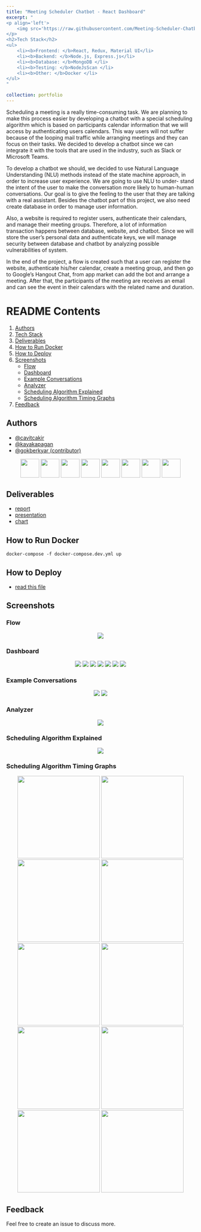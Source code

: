 ```yaml
---
title: "Meeting Scheduler Chatbot - React Dashboard"
excerpt: "
<p align='left'>
    <img src='https://raw.githubusercontent.com/Meeting-Scheduler-Chatbot/website/main/website-images/front-end-images/page_group_edit.png' width='300' height='360'/>
</p>
<h2>Tech Stack</h2>
<ul>
    <li><b>Frontend: </b>React, Redux, Material UI</li>
    <li><b>Backend: </b>Node.js, Express.js</li>
    <li><b>Database: </b>MongoDB </li>
    <li><b>Testing: </b>NodeJsScan </li>
    <li><b>Other: </b>Docker </li>
</ul>
"

collection: portfolio
---
```



Scheduling a meeting is a really time-consuming task. We are planning to make this process easier by developing a chatbot with a special scheduling algorithm which is based on participants calendar information that we will access by authenticating users calendars. This way users will not suffer because of the looping mail traffic while arranging meetings and they can focus on their tasks. We decided to develop a chatbot since we can integrate it with the tools that are used in the industry, such as Slack or Microsoft Teams.

To develop a chatbot we should, we decided to use Natural Language Understanding (NLU) methods instead of the state machine approach, in order to increase user experience. We are going to use NLU to under- stand the intent of the user to make the conversation more likely to human-human conversations. Our goal is to give the feeling to the user that they are talking with a real assistant. Besides the chatbot part of this project, we also need create database in order to manage user information.

Also, a website is required to register users, authenticate their calendars, and manage their meeting groups. Therefore, a lot of information transaction happens between database, website, and chatbot. Since we will store the user’s personal data and authenticate keys, we will manage security between database and chatbot by analyzing possible vulnerabilities of system. 

In the end of the project, a flow is created such that a user can register the website, authenticate his/her calendar, create a meeting group, and then go to Google’s Hangout Chat, from app market can add the bot and arrange a meeting. After that, the participants of the meeting are receives an email and can see the event in their calendars with the related name and duration.

# README Contents
1. [Authors](#authors)
2. [Tech Stack](#tech-stack)
3. [Deliverables](#deliverables)
4. [How to Run Docker](#how-to-run-docker)
5. [How to Deploy](#how-to-deploy)
6. [Screenshots](#screenshots)
    - [Flow](#flow)
    - [Dashboard](#dashboard)
    - [Example Conversations](#example-conversations)
    - [Analyzer](#analyzer)
    - [Scheduling Algorithm Explained](#scheduling-algorithm-explained)
    - [Scheduling Algorithm Timing Graphs](#scheduling-algorithm-timing-graphs)
8. [Feedback](#feedback)

## Authors
- [@cavitcakir](https://www.github.com/cavitcakir)
- [@kayakapagan](https://www.github.com/kayakapagan)
- [@gokberkyar (contributor)](https://www.github.com/gokberkyar)



<p align="center">
    <img src="https://raw.githubusercontent.com/Meeting-Scheduler-Chatbot/website/main/icons/react-logo.png"   style="width:50px;"/>
    <img src="https://raw.githubusercontent.com/Meeting-Scheduler-Chatbot/website/main/icons/redux-logo.png"   style="width:50px;"/>
    <img src="https://raw.githubusercontent.com/Meeting-Scheduler-Chatbot/website/main/icons/materialUI-logo.png"   style="width:50px;"/>
    <img src="https://raw.githubusercontent.com/Meeting-Scheduler-Chatbot/website/main/icons/node-logo.jpeg"   style="width:50px;"/>
    <img src="https://raw.githubusercontent.com/Meeting-Scheduler-Chatbot/website/main/icons/express-logo.jpeg"   style="width:50px;"/>
    <img src="https://raw.githubusercontent.com/Meeting-Scheduler-Chatbot/website/main/icons/mongo-logo.png"   style="width:50px;"/>
    <img src="https://raw.githubusercontent.com/Meeting-Scheduler-Chatbot/website/main/icons/nodejsscan-logo.png"   style="width:50px;"/>
    <img src="https://raw.githubusercontent.com/Meeting-Scheduler-Chatbot/website/main/icons/docker-logo.png"   style="width:50px;"/>

</p>

## Deliverables
   - [report](https://github.com/Meeting-Scheduler-Chatbot/website/blob/main/website-images/ens491.pdf)
   - [presentation](https://github.com/Meeting-Scheduler-Chatbot/website/blob/main/website-images/ENS492%20Presentation.pdf)
   - [chart](https://lucid.app/publicSegments/view/f1aacb7a-91e0-4d8b-af27-bda16af04d4e/image.png)

## How to Run Docker
```shell
docker-compose -f docker-compose.dev.yml up
```

## How to Deploy
  - [read this file](https://docs.google.com/document/d/15DVsJrgqgdd-DC_xgbWGQWcOPiM9pKXTopugIjup2rI/edit?usp=sharing)

## Screenshots

### Flow
<div align="center">
<img   src="https://raw.githubusercontent.com/Meeting-Scheduler-Chatbot/website/main/website-images/flow.png"/>
</div>


### Dashboard
<div align="center">
<img   src="https://raw.githubusercontent.com/Meeting-Scheduler-Chatbot/website/main/website-images/front-end-images/page_signup.png"/>
<img   src="https://raw.githubusercontent.com/Meeting-Scheduler-Chatbot/website/main/website-images/front-end-images/page_signin.png"/>
<img   src="https://raw.githubusercontent.com/Meeting-Scheduler-Chatbot/website/main/website-images/front-end-images/page_settings.png"/>
<img   src="https://raw.githubusercontent.com/Meeting-Scheduler-Chatbot/website/main/website-images/front-end-images/page_my_groups.png"/>
<img   src="https://raw.githubusercontent.com/Meeting-Scheduler-Chatbot/website/main/website-images/front-end-images/page_group_edit.png"/>
<img   src="https://raw.githubusercontent.com/Meeting-Scheduler-Chatbot/website/main/website-images/front-end-images/page_add_group.png"/>
<img   src="https://raw.githubusercontent.com/Meeting-Scheduler-Chatbot/website/main/website-images/front-end-images/google_auth.png"/> 
</div>


### Example Conversations
<div align="center">
<img   src="https://raw.githubusercontent.com/Meeting-Scheduler-Chatbot/website/main/website-images/example_slack_conv.png"/>
<img   src="https://raw.githubusercontent.com/Meeting-Scheduler-Chatbot/website/main/website-images/google-chat-conv.png"/>
</div>

### Analyzer
<div align="center"> 
<img  src="https://raw.githubusercontent.com/Meeting-Scheduler-Chatbot/website/main/website-images/analyzer_2.png"/>
</div>


### Scheduling Algorithm Explained
<div align="center">
<img  src="https://raw.githubusercontent.com/Meeting-Scheduler-Chatbot/website/main/website-images/Scheduling_Algorithm_Chart.png"/>
</div>

### Scheduling Algorithm Timing Graphs
<div align="center" > 
    <img  height="220" src="https://raw.githubusercontent.com/Meeting-Scheduler-Chatbot/website/main/website-images/schedule_algorithm_timing_figures/Figure_1.png"/>
    <img  height="220" src="https://raw.githubusercontent.com/Meeting-Scheduler-Chatbot/website/main/website-images/schedule_algorithm_timing_figures/Figure_2.png"/>
    <img  height="220" src="https://raw.githubusercontent.com/Meeting-Scheduler-Chatbot/website/main/website-images/schedule_algorithm_timing_figures/Figure_3.png"/>
    <img height="220" src="https://raw.githubusercontent.com/Meeting-Scheduler-Chatbot/website/main/website-images/schedule_algorithm_timing_figures/Figure_4.png"/>
    <img height="220" src="https://raw.githubusercontent.com/Meeting-Scheduler-Chatbot/website/main/website-images/schedule_algorithm_timing_figures/Figure_5.png"/>
    <img height="220" src="https://raw.githubusercontent.com/Meeting-Scheduler-Chatbot/website/main/website-images/schedule_algorithm_timing_figures/Figure_6.png"/>
    <img height="220" src="https://raw.githubusercontent.com/Meeting-Scheduler-Chatbot/website/main/website-images/schedule_algorithm_timing_figures/Figure_7.png"/>
    <img height="220" src="https://raw.githubusercontent.com/Meeting-Scheduler-Chatbot/website/main/website-images/schedule_algorithm_timing_figures/Figure_8.png"/>
    <img height="220" src="https://raw.githubusercontent.com/Meeting-Scheduler-Chatbot/website/main/website-images/schedule_algorithm_timing_figures/Figure_9.png"/>
    <img  height="220" src="https://raw.githubusercontent.com/Meeting-Scheduler-Chatbot/website/main/website-images/schedule_algorithm_timing_figures/Figure_10.png"/>
</div>

## Feedback
Feel free to create an issue to discuss more.


  









